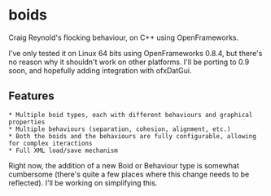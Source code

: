 # boids
Craig Reynold's flocking behaviour, on C++ using OpenFrameworks.

I've only tested it on Linux 64 bits using OpenFrameworks 0.8.4, but there's no reason why it shouldn't work on other platforms. I'll be porting to 0.9 soon, and hopefully adding integration with ofxDatGui.

## Features
    * Multiple boid types, each with different behaviours and graphical properties
    * Multiple behaviours (separation, cohesion, alignment, etc.)
    * Both the boids and the behaviours are fully configurable, allowing for complex iteractions
    * Full XML load/save mechanism

Right now, the addition of a new Boid or Behaviour type is somewhat cumbersome (there's quite a few places where this change needs to be reflected). I'll be working on simplifying this.